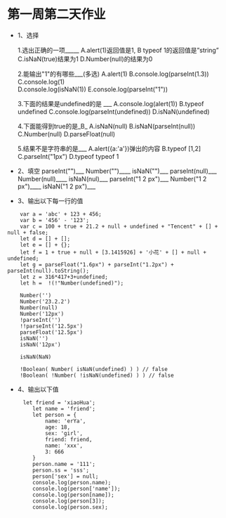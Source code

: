# 第一周第二天作业


- 1、选择

    1.选出正确的一项_____
        A.alert(1)返回值是1,     B  typeof 1的返回值是”string”
        C.isNaN(true)结果为1    D.Number(null)的结果为0

    2.能输出"1"的有哪些___(多选)
        A.alert(1)          B.console.log(parseInt(1.3))   C.console.log(1)  
        D.console.log(isNaN(1))   E.console.log(parseInt("1"))

    3.下面的结果是undefined的是 ___
        A.console.log(alert(1))                B.typeof undefined
        C.console.log(parseInt(undefined))      D.isNaN(undefined)

    4.下面能得到true的是_B_
        A.isNaN(null)  B.isNaN(parseInt(null))  C.Number(null)  D.parseFloat(null)

    5.结果不是字符串的是___
        A.alert({a:'a'})弹出的内容  B.typeof [1,2]  C.parseInt("1px")  D.typeof typeof 1

- 2、填空
    parseInt("")___   Number("")____   isNaN("")___
    parseInt(null)___   Number(null)____   isNaN(nul)___
    parseInt("1 2 px")___   Number("1 2 px")____   isNaN("1 2 px")___


- 3、输出以下每一行的值

```
    var a = 'abc' + 123 + 456;
    var b = '456' - '123';
    var c = 100 + true + 21.2 + null + undefined + "Tencent" + [] + null + false;
    let d = [] + [];
    let e = [] + {};
    let f = 1 + true + null + [3.1415926] + '小花' + [] + null + undefined;
    let g = parseFloat("1.6px") + parseInt("1.2px") + parseInt(null).toString();
    let z = 316*417+3+undefined;
    let h =  !(!"Number(undefined)");

    Number('')
    Number('23.2.2')
    Number(null)
    Number('12px')
    !parseInt('')
    !!parseInt('12.5px')
    parseFloat('12.5px')
    isNaN('')
    isNaN('12px')

    isNaN(NaN)

    !Boolean( Number( isNaN(undefined) ) ) // false
    !Boolean( !Number( !isNaN(undefined) ) ) // false 

```



- 4、输出以下值
```
     let friend = 'xiaoHua';
        let name = 'friend';
        let person = {
            name: 'erYa',
            age: 18,
            sex: 'girl',
            friend: friend,
            name: 'xxx',
            3: 666
        }
        person.name = '111';
        person.ss = 'sss';
        person['sex'] = null;
        console.log(person.name);
        console.log(person['name']);
        console.log(person[name]);
        console.log(person[3]);
        console.log(person.sex);

```
 

